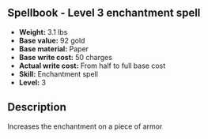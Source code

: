 ## Spellbook - Level 3 enchantment spell
- **Weight:** 3.1 lbs
- **Base value:** 92 gold
- **Base material:** Paper
- **Base write cost:** 50 charges
- **Actual write cost:** From half to full base cost
- **Skill:** Enchantment spell
- **Level:** 3
## Description
Increases the enchantment on a piece of armor
